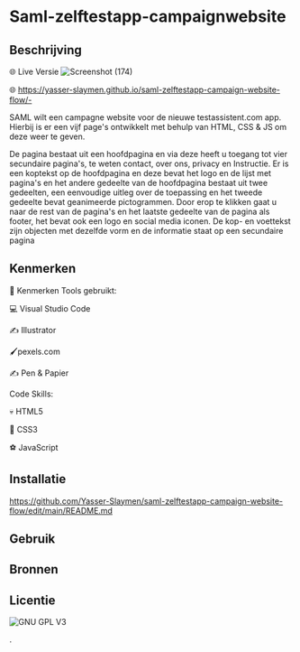 # Saml-zelftestapp-campaignwebsite


## Beschrijving

🌐 Live Versie
 ![Screenshot (174)](https://user-images.githubusercontent.com/90189815/147141874-4647ac13-c97f-4f1f-a649-7f4cf13a7d1b.png) 

 🌐 https://yasser-slaymen.github.io/saml-zelftestapp-campaign-website-flow/-

SAML wilt een campagne website voor de nieuwe testassistent.com app. Hierbij is er een vijf page's ontwikkelt met behulp van HTML, CSS & JS om deze weer te geven.

De pagina bestaat uit een hoofdpagina en via deze heeft u toegang tot vier secundaire pagina's, te weten contact, over ons, privacy en Instructie.  Er is een koptekst op de hoofdpagina en deze bevat het logo en de lijst met pagina's en het andere gedeelte van de hoofdpagina bestaat uit twee gedeelten, een eenvoudige uitleg over de toepassing en het tweede gedeelte bevat geanimeerde pictogrammen.  Door erop te klikken gaat u naar de rest van de pagina's en het laatste gedeelte van de pagina als footer, het bevat ook een logo en social media iconen.  De kop- en voettekst zijn objecten met dezelfde vorm en de informatie staat op een secundaire pagina
 

## Kenmerken
🐸 Kenmerken
Tools gebruikt:

💻 Visual Studio Code

✍️ Illustrator

🖌pexels.com

✍️ Pen & Papier

Code Skills:

💀 HTML5

🧍 CSS3

⚽ JavaScript

## Installatie
https://github.com/Yasser-Slaymen/saml-zelftestapp-campaign-website-flow/edit/main/README.md

## Gebruik

## Bronnen

## Licentie

![GNU GPL V3](https://www.gnu.org/graphics/gplv3-127x51.png)

.

